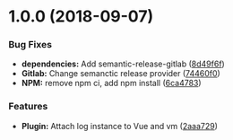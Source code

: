 # 1.0.0 (2018-09-07)


### Bug Fixes

* **dependencies:** Add semantic-release-gitlab ([8d49f6f](https://gitlab.com/schoolmouv-open-source/vue-log-worker/commit/8d49f6f))
* **Gitlab:** Change semanctic release provider ([74460f0](https://gitlab.com/schoolmouv-open-source/vue-log-worker/commit/74460f0))
* **NPM:** remove npm ci, add npm install ([6ca4783](https://gitlab.com/schoolmouv-open-source/vue-log-worker/commit/6ca4783))


### Features

* **Plugin:** Attach log instance to Vue and vm ([2aaa729](https://gitlab.com/schoolmouv-open-source/vue-log-worker/commit/2aaa729))
